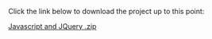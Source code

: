 Click the link below to download the project up to this point:

[Javascript and JQuery .zip](files/jquery.zip)

